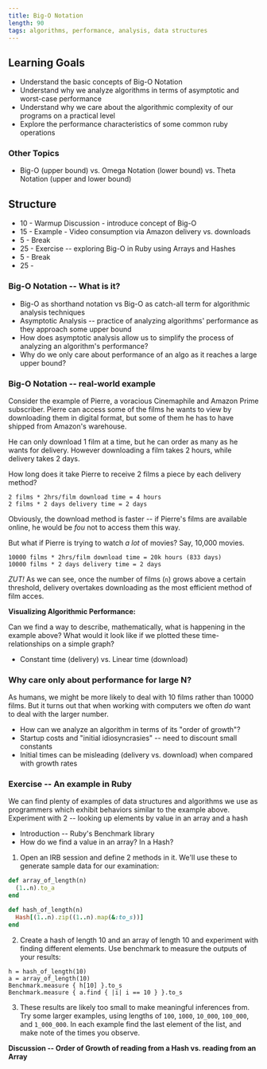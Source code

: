 ```yaml
---
title: Big-O Notation
length: 90
tags: algorithms, performance, analysis, data structures
---
```


## Learning Goals

* Understand the basic concepts of Big-O Notation
* Understand why we analyze algorithms in terms of asymptotic and
  worst-case performance
* Understand why we care about the algorithmic complexity of our
  programs on a practical level
* Explore the performance characteristics of some common ruby operations

### Other Topics

* Big-O (upper bound) vs. Omega Notation (lower bound) vs. Theta Notation (upper and lower bound)

## Structure

* 10 - Warmup Discussion - introduce concept of Big-O
* 15 - Example - Video consumption via Amazon delivery vs. downloads
* 5 - Break
* 25 - Exercise -- exploring Big-O in Ruby using Arrays and Hashes
* 5 - Break
* 25 - 


### Big-O Notation -- What is it?

* Big-O as shorthand notation vs Big-O as catch-all term for algorithmic
  analysis techniques
* Asymptotic Analysis -- practice of analyzing algorithms' performance
  as they approach some upper bound
* How does asymptotic analysis allow us to simplify the process of
  analyzing an algorithm's performance?
* Why do we only care about performance of an algo as it reaches a large
  upper bound?

### Big-O Notation -- real-world example

Consider the example of Pierre, a voracious Cinemaphile and Amazon Prime
subscriber. Pierre can access some of the films he wants to view by
downloading them in digital format, but some of them he has to have
shipped from Amazon's warehouse.

He can only download 1 film at a time, but he can order as many as he
wants for delivery. However downloading a film takes 2 hours, while
delivery takes 2 days.

How long does it take Pierre to receive 2 films a piece by each delivery
method?

```
2 films * 2hrs/film download time = 4 hours
2 films * 2 days delivery time = 2 days
```

Obviously, the download method is faster -- if Pierre's films are
available online, he would be _fou_ not to access them this way.

But what if Pierre is trying to watch _a lot_ of movies? Say, 10,000
movies.

```
10000 films * 2hrs/film download time = 20k hours (833 days)
10000 films * 2 days delivery time = 2 days
```

_ZUT!_ As we can see, once the number of films (`n`) grows above a
certain threshold, delivery overtakes downloading as the most efficient
method of film acces.

__Visualizing Algorithmic Performance:__

Can we find a way to describe, mathematically, what is happening in the
example above? What would it look like if we plotted these
time-relationships on a simple graph?

* Constant time (delivery) vs. Linear time (download)

### Why care only about performance for large N?

As humans, we might be more likely to deal with 10 films rather than
10000 films. But it turns out that when working with computers we often
_do_ want to deal with the larger number.

* How can we analyze an algorithm in terms of its "order of growth"?
* Startup costs and "initial idiosyncrasies" -- need to discount small
  constants
* Initial times can be misleading (delivery vs. download) when compared
  with growth rates


### Exercise -- An example in Ruby

We can find plenty of examples of data structures and algorithms
we use as programmers which exhibit behaviors similar to the example
above. Experiment with 2 -- looking up elements by value in an array and
a hash

* Introduction -- Ruby's Benchmark library
* How do we find a value in an array? In a Hash?

1. Open an IRB session and define 2 methods in it. We'll use these to
   generate sample data for our examination:

```ruby
def array_of_length(n)
  (1..n).to_a
end

def hash_of_length(n)
  Hash[(1..n).zip((1..n).map(&:to_s))]
end
```

2. Create a hash of length 10 and an array of length 10 and experiment
   with finding different elements. Use benchmark to measure the outputs
   of your results:

```
h = hash_of_length(10)
a = array_of_length(10)
Benchmark.measure { h[10] }.to_s
Benchmark.measure { a.find { |i| i == 10 } }.to_s
```

3. These results are likely too small to make meaningful inferences
   from. Try some larger examples, using lengths of `100`, `1000`,
   `10_000`, `100_000`, and `1_000_000`. In each example find the last
   element of the list, and make note of the times you observe.


__Discussion -- Order of Growth of reading from a Hash vs. reading from
an Array__

